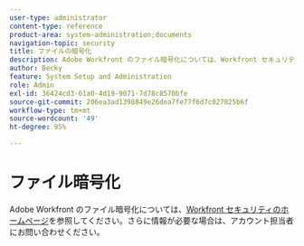 ```yaml
---
user-type: administrator
content-type: reference
product-area: system-administration;documents
navigation-topic: security
title: ファイルの暗号化
description: Adobe Workfront のファイル暗号化については、Workfront セキュリティのホームページを参照してください。さらに情報が必要な場合は、アカウント担当者にお問い合わせください。
author: Becky
feature: System Setup and Administration
role: Admin
exl-id: 36424cd3-61a0-4d19-9071-7d78c8570bfe
source-git-commit: 206ea3ad1398849e26dea7fe77f6d7c027825b6f
workflow-type: tm+mt
source-wordcount: '49'
ht-degree: 95%

---
```


# ファイル暗号化

Adobe Workfront のファイル暗号化については、[Workfront セキュリティのホームページ](https://www.workfront.com/workfront-security)を参照してください。さらに情報が必要な場合は、アカウント担当者にお問い合わせください。
